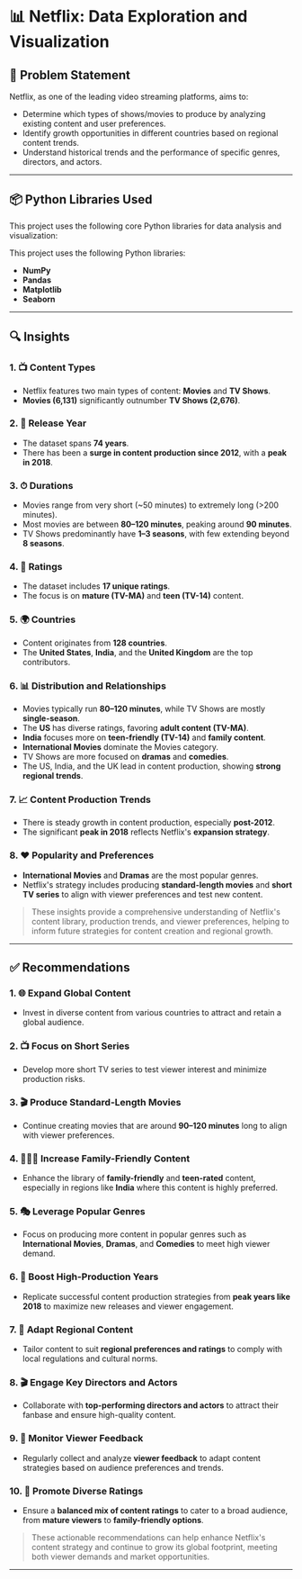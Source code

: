 # 📊 Netflix: Data Exploration and Visualization

## 🧩 Problem Statement

Netflix, as one of the leading video streaming platforms, aims to:

- Determine which types of shows/movies to produce by analyzing existing content and user preferences.
- Identify growth opportunities in different countries based on regional content trends.
- Understand historical trends and the performance of specific genres, directors, and actors.

---

## 📦 Python Libraries Used

This project uses the following core Python libraries for data analysis and visualization:

This project uses the following Python libraries:

- **NumPy** 
- **Pandas** 
- **Matplotlib** 
- **Seaborn** 

---

## 🔍 Insights

### 1. 📺 Content Types
- Netflix features two main types of content: **Movies** and **TV Shows**.
- **Movies (6,131)** significantly outnumber **TV Shows (2,676)**.

### 2. 📅 Release Year
- The dataset spans **74 years**.
- There has been a **surge in content production since 2012**, with a **peak in 2018**.

### 3. ⏱ Durations
- Movies range from very short (~50 minutes) to extremely long (>200 minutes).
- Most movies are between **80–120 minutes**, peaking around **90 minutes**.
- TV Shows predominantly have **1–3 seasons**, with few extending beyond **8 seasons**.

### 4. 🔞 Ratings
- The dataset includes **17 unique ratings**.
- The focus is on **mature (TV-MA)** and **teen (TV-14)** content.

### 5. 🌍 Countries
- Content originates from **128 countries**.
- The **United States**, **India**, and the **United Kingdom** are the top contributors.

### 6. 📊 Distribution and Relationships
- Movies typically run **80–120 minutes**, while TV Shows are mostly **single-season**.
- The **US** has diverse ratings, favoring **adult content (TV-MA)**.
- **India** focuses more on **teen-friendly (TV-14)** and **family content**.
- **International Movies** dominate the Movies category.
- TV Shows are more focused on **dramas** and **comedies**.
- The US, India, and the UK lead in content production, showing **strong regional trends**.

### 7. 📈 Content Production Trends
- There is steady growth in content production, especially **post-2012**.
- The significant **peak in 2018** reflects Netflix's **expansion strategy**.

### 8. ❤️ Popularity and Preferences
- **International Movies** and **Dramas** are the most popular genres.
- Netflix's strategy includes producing **standard-length movies** and **short TV series** to align with viewer preferences and test new content.

> These insights provide a comprehensive understanding of Netflix's content library, production trends, and viewer preferences, helping to inform future strategies for content creation and regional growth.

---

## ✅ Recommendations

### 1. 🌐 Expand Global Content
- Invest in diverse content from various countries to attract and retain a global audience.

### 2. 📺 Focus on Short Series
- Develop more short TV series to test viewer interest and minimize production risks.

### 3. 🎬 Produce Standard-Length Movies
- Continue creating movies that are around **90–120 minutes** long to align with viewer preferences.

### 4. 👨‍👩‍👧 Increase Family-Friendly Content
- Enhance the library of **family-friendly** and **teen-rated** content, especially in regions like **India** where this content is highly preferred.

### 5. 🎭 Leverage Popular Genres
- Focus on producing more content in popular genres such as **International Movies**, **Dramas**, and **Comedies** to meet high viewer demand.

### 6. 🚀 Boost High-Production Years
- Replicate successful content production strategies from **peak years like 2018** to maximize new releases and viewer engagement.

### 7. 📌 Adapt Regional Content
- Tailor content to suit **regional preferences and ratings** to comply with local regulations and cultural norms.

### 8. 🎬 Engage Key Directors and Actors
- Collaborate with **top-performing directors and actors** to attract their fanbase and ensure high-quality content.

### 9. 📣 Monitor Viewer Feedback
- Regularly collect and analyze **viewer feedback** to adapt content strategies based on audience preferences and trends.

### 10. 📶 Promote Diverse Ratings
- Ensure a **balanced mix of content ratings** to cater to a broad audience, from **mature viewers** to **family-friendly options**.

> These actionable recommendations can help enhance Netflix's content strategy and continue to grow its global footprint, meeting both viewer demands and market opportunities.

---



